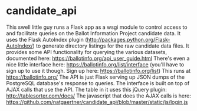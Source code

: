 candidate_api
=============
This swell little guy runs a Flask app as a wsgi module to control access to and facilitate queries on the Ballot Information Project candidate data.
It uses the Flask AutoIndex plugin (http://packages.python.org/Flask-AutoIndex/) to generate directory listings for the raw candidate data files.
It provides some API functionality for querying the various datasets, documented here: https://ballotinfo.org/api_user_guide.html
There's even a nice little interface here: https://ballotinfo.org/list/interface (you'll have to sign up to use it though. Sign up here: https://ballotinfo.org/list)
This runs at https://ballotinfo.org/
The API is just Flask serving up JSON dumps of the PostgreSQL database's response to queries.
The interface is built on top of AJAX calls that use the API. The table in it uses this jQuery plugin: http://tablesorter.com/docs/
The javascript that does the AJAX calls is here: https://github.com/natgaertner/candidate_api/blob/master/static/js/login.js
